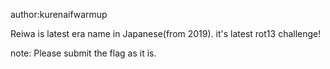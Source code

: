 author:kurenaifwarmup

Reiwa is latest era name in Japanese(from 2019). it's latest rot13 challenge!

note: Please submit the flag as it is.

